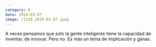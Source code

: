 ```yaml
--- 
category: A 
date: 2019-03-07 
image: /1120_2019-03-07.jpeg 
--- 
```


A veces pensamos que solo la gente inteligente tiene la capacidad de inventar, de innovar. Pero no. Es más un tema de implicación y ganas.